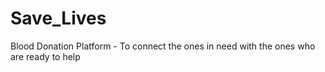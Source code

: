 # Save_Lives
Blood Donation Platform - To connect the ones in need with the ones who are ready to help
